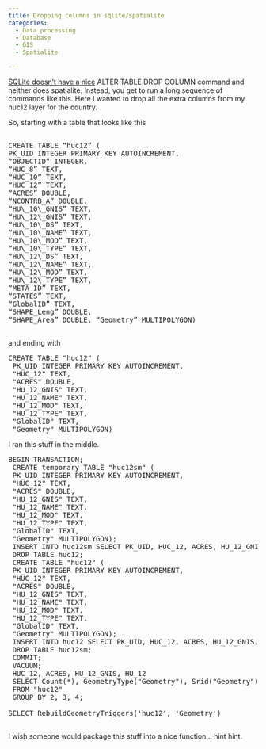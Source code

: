 ```yaml
---
title: Dropping columns in sqlite/spatialite
categories:
  - Data processing
  - Database
  - GIS
  - Spatialite

---
```

<a href="http://www.sqlite.org/faq.html#q11" target="_blank">SQLite doesn&#8217;t have a nice</a> ALTER TABLE DROP COLUMN command and neither does spatialite. Instead, you get to run a long sequence of commands like this. Here I wanted to drop all the extra columns from my huc12 layer for the country.

So, starting with a table that looks like this

<pre class=&#8221;lang:pgsql decode:true&#8221;>

CREATE TABLE &#8220;huc12&#8221; (  
PK_UID INTEGER PRIMARY KEY AUTOINCREMENT,  
&#8220;OBJECTID&#8221; INTEGER,  
&#8220;HUC_8&#8221; TEXT,  
&#8220;HUC_10&#8221; TEXT,  
&#8220;HUC_12&#8221; TEXT,  
&#8220;ACRES&#8221; DOUBLE,  
&#8220;NCONTRB_A&#8221; DOUBLE,  
&#8220;HU\_10\_GNIS&#8221; TEXT,  
&#8220;HU\_12\_GNIS&#8221; TEXT,  
&#8220;HU\_10\_DS&#8221; TEXT,  
&#8220;HU\_10\_NAME&#8221; TEXT,  
&#8220;HU\_10\_MOD&#8221; TEXT,  
&#8220;HU\_10\_TYPE&#8221; TEXT,  
&#8220;HU\_12\_DS&#8221; TEXT,  
&#8220;HU\_12\_NAME&#8221; TEXT,  
&#8220;HU\_12\_MOD&#8221; TEXT,  
&#8220;HU\_12\_TYPE&#8221; TEXT,  
&#8220;META_ID&#8221; TEXT,  
&#8220;STATES&#8221; TEXT,  
&#8220;GlobalID&#8221; TEXT,  
&#8220;SHAPE_Leng&#8221; DOUBLE,  
&#8220;SHAPE_Area&#8221; DOUBLE, &#8220;Geometry&#8221; MULTIPOLYGON)

</pre>

and ending with

<pre class="lang:sql decode:1 " >CREATE TABLE "huc12" (
 PK_UID INTEGER PRIMARY KEY AUTOINCREMENT,
 "HUC_12" TEXT,
 "ACRES" DOUBLE,
 "HU_12_GNIS" TEXT,
 "HU_12_NAME" TEXT,
 "HU_12_MOD" TEXT,
 "HU_12_TYPE" TEXT,
 "GlobalID" TEXT,
 "Geometry" MULTIPOLYGON)</pre>

I ran this stuff in the middle.

<pre class="lang:sql decode:1 " >BEGIN TRANSACTION;
 CREATE temporary TABLE "huc12sm" (
 PK_UID INTEGER PRIMARY KEY AUTOINCREMENT,
 "HUC_12" TEXT,
 "ACRES" DOUBLE,
 "HU_12_GNIS" TEXT,
 "HU_12_NAME" TEXT,
 "HU_12_MOD" TEXT,
 "HU_12_TYPE" TEXT,
 "GlobalID" TEXT,
 "Geometry" MULTIPOLYGON);
 INSERT INTO huc12sm SELECT PK_UID, HUC_12, ACRES, HU_12_GNIS, HU_12_NAME, HU_12_MOD, HU_12_TYPE, GlobalID, Geometry FROM huc12;
 DROP TABLE huc12;
 CREATE TABLE "huc12" (
 PK_UID INTEGER PRIMARY KEY AUTOINCREMENT,
 "HUC_12" TEXT,
 "ACRES" DOUBLE,
 "HU_12_GNIS" TEXT,
 "HU_12_NAME" TEXT,
 "HU_12_MOD" TEXT,
 "HU_12_TYPE" TEXT,
 "GlobalID" TEXT,
 "Geometry" MULTIPOLYGON);
 INSERT INTO huc12 SELECT PK_UID, HUC_12, ACRES, HU_12_GNIS, HU_12_NAME, HU_12_MOD, HU_12_TYPE, GlobalID, Geometry FROM huc12sm;
 DROP TABLE huc12sm;
 COMMIT;
 VACUUM;
 HUC_12, ACRES, HU_12_GNIS, HU_12
 SELECT Count(*), GeometryType("Geometry"), Srid("Geometry"), CoordDimension("Geometry")
 FROM "huc12"
 GROUP BY 2, 3, 4;

SELECT RebuildGeometryTriggers('huc12', 'Geometry')

</pre>

I wish someone would package this stuff into a nice function&#8230; hint hint.